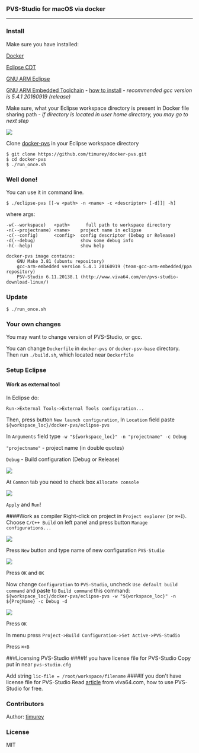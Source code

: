 ### PVS-Studio for macOS via docker
___



### Install

Make sure you have installed:

 [Docker](https://docs.docker.com/docker-for-mac/)
 
 [Eclipse CDT](https://eclipse.org/cdt/)
 
 [GNU ARM Eclipse](https://gnuarmeclipse.github.io)
 
 [GNU ARM Embedded Toolchain](https://launchpad.net/gcc-arm-embedded) - [how to install](http://gnuarmeclipse.github.io/toolchain/install/#macos) *- recommended gcc version is 5.4.1 20160919 (release)*
 
 Make sure, what your Eclipse workspace directory is present in Docker file sharing path *- if directory is located in user home directory, you may go to next step*
 
![](img/Screenshot1.png)

Clone [docker-pvs](https://github.com/timurey/docker-pvs) in your Eclipse workspace directory  

```
$ git clone https://github.com/timurey/docker-pvs.git
$ cd docker-pvs
$ ./run_once.sh
```
### Well done!
You can use it in command line.

```
$ ./eclipse-pvs [[-w <path> -n <name> -c <descriptor> [-d]]| -h]
```
where args:

	-w(--workspace)   <path>      full path to workspace directory
	-n(--projectname) <name>    project name in eclipse
	-c(--config)      <config>  config descriptor (Debug or Release)
	-d(--debug)                 show some debug info
	-h(--help)                  show help


```
docker-pvs image contains:
	GNU Make 3.81 (ubuntu repository)
	gcc-arm-embedded version 5.4.1 20160919 (team-gcc-arm-embedded/ppa repository)
	PSV-Studio 6.11.20138.1 (http://www.viva64.com/en/pvs-studio-download-linux/)

```

### Update
```
$ ./run_once.sh
```
### Your own changes
You may want to change version of PVS-Studio, or gcc.

You can change `Dockerfile` in `docker-pvs` or `docker-psv-base` directory. Then run `./build.sh`, which located near `Dockerfile`
 
### Setup Eclipse
#### Work as external tool
In Eclipse do:

`Run->External Tools->External Tools configuration...`

Then, press button `New launch configuration`,
In `Location` field paste `${workspace_loc}/docker-pvs/eclipse-pvs`

In `Arguments` field type `-w "${workspace_loc}" -n "projectname" -c Debug`

`"projectname"` - project name (in double quotes)

`Debug` - Build configuration (Debug or Release)

![](img/Screenshot2.png)


At `Common` tab you need to check box `Allocate console`

![](img/Screenshot3.png)

`Apply` and `Run`!

####Work as compiler
Right-click on project in `Project explorer` (or `⌘+I`).
Choose `C/C++ Build` on left panel and press button `Manage configurations...`

![](img/Screenshot4.png)

Press `New` button and type name of new configuration `PVS-Studio`

![](img/Screenshot5.png)

Press `OK` and `OK`

Now change `Configuration` to `PVS-Studio`, uncheck `Use default build command` and paste to `Build command` this command: `${workspace_loc}/docker-pvs/eclipse-pvs -w "${workspace_loc}" -n ${ProjName} -c Debug -d`

![](img/Screenshot6.png)

Press `OK`

In menu press `Project->Build Configuration->Set Active->PVS-Studio`


Press `⌘+B`


###Licensing PVS-Studio
####If you have license file for PVS-Studio
Copy put in near `pvs-studio.cfg`

Add string `lic-file = /root/workspace/filename`
####If you don't have license file for PVS-Studio
Read [article](http://www.viva64.com/en/b/0457/) from viva64.com, how to use PVS-Studio for free.
### Contributors

 Author: [timurey](https://github.com/timurey)

### License

  MIT
